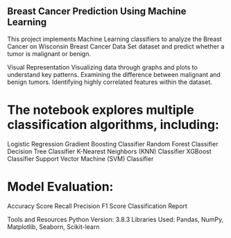 ## Breast Cancer Prediction Using Machine Learning
This project implements Machine Learning classifiers to analyze the Breast Cancer on Wisconsin Breast Cancer Data Set dataset and predict whether a tumor is malignant or benign.

Visual Representation
Visualizing data through graphs and plots to understand key patterns.
Examining the difference between malignant and benign tumors.
Identifying highly correlated features within the dataset.

# The notebook explores multiple classification algorithms, including:

Logistic Regression
Gradient Boosting Classifier
Random Forest Classifier
Decision Tree Classifier
K-Nearest Neighbors (KNN) Classifier
XGBoost Classifier
Support Vector Machine (SVM) Classifier

# Model Evaluation:

Accuracy Score
Recall
Precision
F1 Score
Classification Report

Tools and Resources
Python Version: 3.8.3
Libraries Used: Pandas, NumPy, Matplotlib, Seaborn, Scikit-learn
